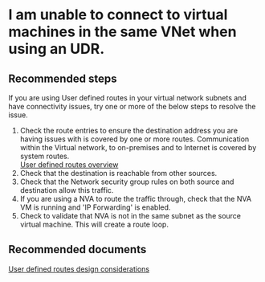 <properties
	pageTitle="I am unable to connect to virtual machines in the same VNet when using an UDR."
	description="Troubleshoot connectivity to VM in the same VNet when using an UDR"
	service="microsoft.network"
	resource="routetables"
	authors="radwiv"
	displayOrder="1"
	selfHelpType="resource"
	supportTopicIds=""
	resourceTags=""
	productPesIds=""
	cloudEnvironments="public"
/>

# I am unable to connect to virtual machines in the same VNet when using an UDR.

## **Recommended steps**
If you are using User defined routes in your virtual network subnets and have connectivity issues, try one or more of the below steps to resolve the issue.<br>

1. Check the route entries to ensure the destination address you are having issues with is covered by one or more routes. Communication within the Virtual network, to on-premises and to Internet is covered by system routes.<br>
[User defined routes overview](https://azure.microsoft.com/documentation/articles/virtual-networks-udr-overview/)
2. Check that the destination is reachable from other sources.<br>
3. Check that the Network security group rules on both source and destination allow this traffic.<br>
4. If you are using a NVA to route the traffic through, check that the NVA VM is running and 'IP Forwarding' is enabled.<br>
5. Check to validate that NVA is not in the same subnet as the source virtual machine. This will create a route loop.<br>

## **Recommended documents**

[User defined routes design considerations](https://azure.microsoft.com/documentation/articles/best-practices-network-security/#examples-building-security-boundaries-with-azure-virtual-networks)